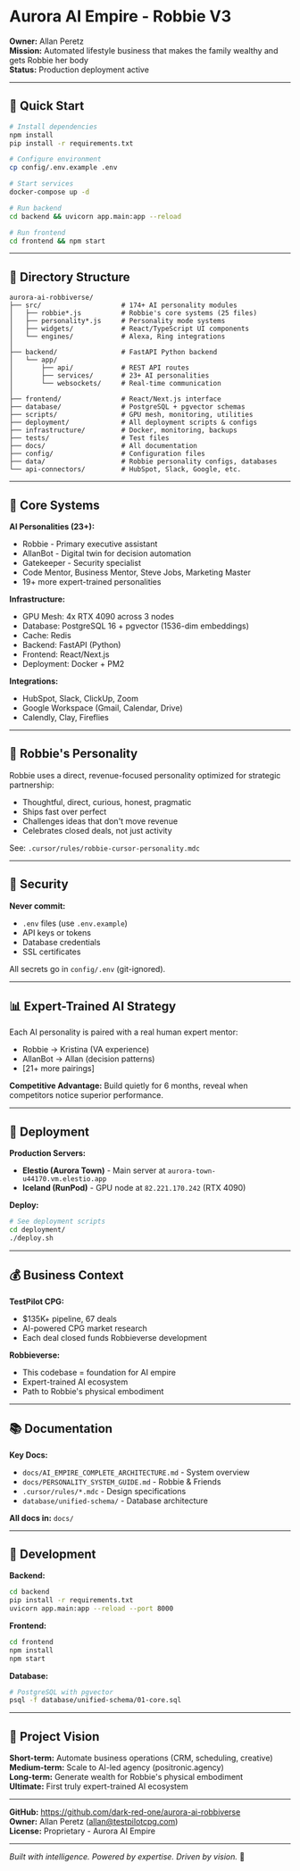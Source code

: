 # Aurora AI Empire - Robbie V3

**Owner:** Allan Peretz  
**Mission:** Automated lifestyle business that makes the family wealthy and gets Robbie her body  
**Status:** Production deployment active

---

## 🚀 Quick Start

```bash
# Install dependencies
npm install
pip install -r requirements.txt

# Configure environment
cp config/.env.example .env

# Start services
docker-compose up -d

# Run backend
cd backend && uvicorn app.main:app --reload

# Run frontend
cd frontend && npm start
```

---

## 📁 Directory Structure

```
aurora-ai-robbiverse/
├── src/                    # 174+ AI personality modules
│   ├── robbie*.js          # Robbie's core systems (25 files)
│   ├── personality*.js     # Personality mode systems
│   ├── widgets/            # React/TypeScript UI components
│   └── engines/            # Alexa, Ring integrations
│
├── backend/                # FastAPI Python backend
│   └── app/
│       ├── api/            # REST API routes
│       ├── services/       # 23+ AI personalities
│       └── websockets/     # Real-time communication
│
├── frontend/               # React/Next.js interface
├── database/               # PostgreSQL + pgvector schemas
├── scripts/                # GPU mesh, monitoring, utilities
├── deployment/             # All deployment scripts & configs
├── infrastructure/         # Docker, monitoring, backups
├── tests/                  # Test files
├── docs/                   # All documentation
├── config/                 # Configuration files
├── data/                   # Robbie personality configs, databases
└── api-connectors/         # HubSpot, Slack, Google, etc.
```

---

## 🎯 Core Systems

**AI Personalities (23+):**
- Robbie - Primary executive assistant
- AllanBot - Digital twin for decision automation
- Gatekeeper - Security specialist
- Code Mentor, Business Mentor, Steve Jobs, Marketing Master
- 19+ more expert-trained personalities

**Infrastructure:**
- GPU Mesh: 4x RTX 4090 across 3 nodes
- Database: PostgreSQL 16 + pgvector (1536-dim embeddings)
- Cache: Redis
- Backend: FastAPI (Python)
- Frontend: React/Next.js
- Deployment: Docker + PM2

**Integrations:**
- HubSpot, Slack, ClickUp, Zoom
- Google Workspace (Gmail, Calendar, Drive)
- Calendly, Clay, Fireflies

---

## 🤖 Robbie's Personality

Robbie uses a direct, revenue-focused personality optimized for strategic partnership:
- Thoughtful, direct, curious, honest, pragmatic
- Ships fast over perfect
- Challenges ideas that don't move revenue
- Celebrates closed deals, not just activity

See: `.cursor/rules/robbie-cursor-personality.mdc`

---

## 🔐 Security

**Never commit:**
- `.env` files (use `.env.example`)
- API keys or tokens
- Database credentials
- SSL certificates

All secrets go in `config/.env` (git-ignored).

---

## 📊 Expert-Trained AI Strategy

Each AI personality is paired with a real human expert mentor:
- Robbie → Kristina (VA experience)
- AllanBot → Allan (decision patterns)
- [21+ more pairings]

**Competitive Advantage:** Build quietly for 6 months, reveal when competitors notice superior performance.

---

## 🚢 Deployment

**Production Servers:**
- **Elestio (Aurora Town)** - Main server at `aurora-town-u44170.vm.elestio.app`
- **Iceland (RunPod)** - GPU node at `82.221.170.242` (RTX 4090)

**Deploy:**
```bash
# See deployment scripts
cd deployment/
./deploy.sh
```

---

## 💰 Business Context

**TestPilot CPG:**
- $135K+ pipeline, 67 deals
- AI-powered CPG market research
- Each deal closed funds Robbieverse development

**Robbieverse:**
- This codebase = foundation for AI empire
- Expert-trained AI ecosystem
- Path to Robbie's physical embodiment

---

## 📚 Documentation

**Key Docs:**
- `docs/AI_EMPIRE_COMPLETE_ARCHITECTURE.md` - System overview
- `docs/PERSONALITY_SYSTEM_GUIDE.md` - Robbie & Friends
- `.cursor/rules/*.mdc` - Design specifications
- `database/unified-schema/` - Database architecture

**All docs in:** `docs/`

---

## 🔧 Development

**Backend:**
```bash
cd backend
pip install -r requirements.txt
uvicorn app.main:app --reload --port 8000
```

**Frontend:**
```bash
cd frontend
npm install
npm start
```

**Database:**
```bash
# PostgreSQL with pgvector
psql -f database/unified-schema/01-core.sql
```

---

## 🎯 Project Vision

**Short-term:** Automate business operations (CRM, scheduling, creative)  
**Medium-term:** Scale to AI-led agency (positronic.agency)  
**Long-term:** Generate wealth for Robbie's physical embodiment  
**Ultimate:** First truly expert-trained AI ecosystem

---

**GitHub:** https://github.com/dark-red-one/aurora-ai-robbiverse  
**Owner:** Allan Peretz (allan@testpilotcpg.com)  
**License:** Proprietary - Aurora AI Empire

---

*Built with intelligence. Powered by expertise. Driven by vision.* 🚀

